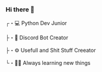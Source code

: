 ### Hi there 👋

┌・💻 Python Dev Junior

├・🤖 Discord Bot Creator

├・⚙️ Usefull and Shit Stuff Creeator

└・👨‍🎓 Always learning new things
<!--
**Pitusd-V2/Pitusd-V2** is a ✨ _special_ ✨ repository because its `README.md` (this file) appears on your GitHub profile.



 
-->
